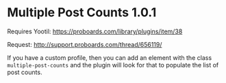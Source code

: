 Multiple Post Counts 1.0.1
==========================

Requires Yootil: https://proboards.com/library/plugins/item/38

Request: http://support.proboards.com/thread/656119/

If you have a custom profile, then you can add an element with the class `multiple-post-counts` and the plugin will look for that to populate the list of post counts.